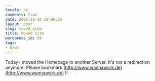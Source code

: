 ```yaml
---
locale: de
comments: true
date: 2003-11-16 20:06:56
layout: post
slug: moved_site
title: Moved Site
wordpress_id: 59
tags:
- News
---
```


Today I moved the Homepage to another Server. It's not a redirection anymore.
Please bookmark [http://www.wannawork.de](http://www.wannawork.de) !!
